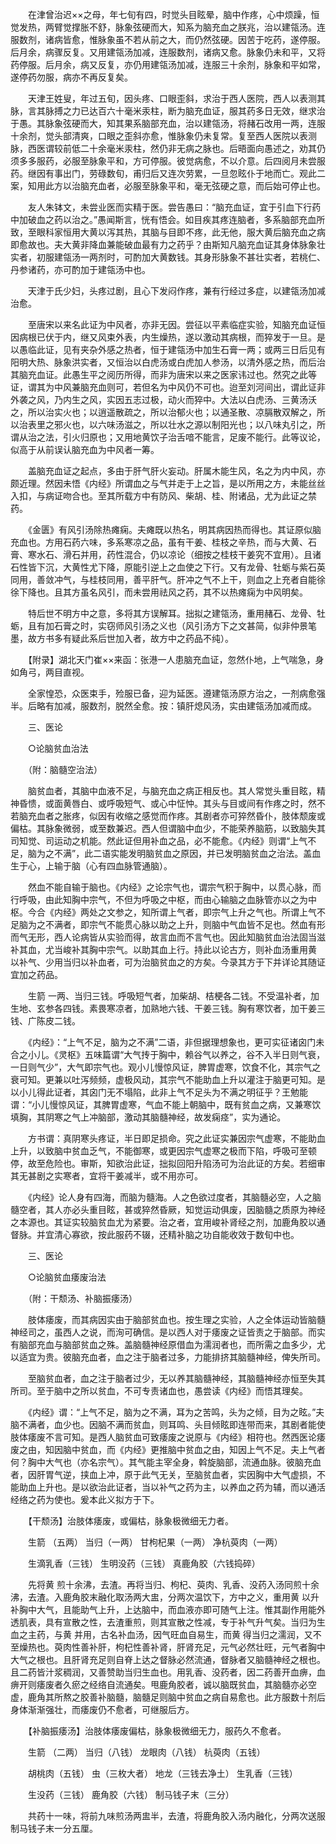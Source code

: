 <!-- { "loadSidebar": true } -->
　　在津曾治迟××之母，年七旬有四，时觉头目眩晕，脑中作疼，心中烦躁，恒觉发热，两臂觉撑胀不舒，脉象弦硬而大，知系为脑充血之朕兆，治以建瓴汤。连服数剂，诸病皆愈，惟脉象虽不若从前之大，而仍然弦硬。因苦于吃药，遂停服。后月余，病骤反复。又用建瓴汤加减，连服数剂，诸病又愈。脉象仍未和平，又将药停服。后月余，病又反复，亦仍用建瓴汤加减，连服三十余剂，脉象和平如常，遂停药勿服，病亦不再反复矣。

　　天津王姓叟，年过五旬，因头疼、口眼歪斜，求治于西人医院，西人以表测其脉，言其脉搏之力已达百六十毫米汞柱，断为脑充血证，服其药多日无效，继求治于愚。其脉象弦硬而大，知其果系脑部充血，治以建瓴汤，将赭石改用一两，连服十余剂，觉头部清爽，口眼之歪斜亦愈，惟脉象仍未复常。复至西人医院以表测脉，西医谓较前低二十余毫米汞柱，然仍非无病之脉也。后晤面向愚述之，劝其仍须多多服药，必服至脉象平和，方可停服。彼觉病愈，不以介意。后四阅月未尝服药。继因有事出门，劳碌数旬，甫归后又连次劳累，一旦忽眩仆于地而亡。观此二案，知用此方以治脑充血者，必服至脉象平和，毫无弦硬之意，而后始可停止也。

　　友人朱钵文，未尝业医而实精于医。尝告愚曰：“脑充血证，宜于引血下行药中加破血之药以治之。”愚闻斯言，恍有悟会。如目疾其疼连脑者，多系脑部充血所致，至眼科家恒用大黄以泻其热，其脑与目即不疼，此无他，服大黄后脑充血之病即愈故也。夫大黄非降血兼能破血最有力之药乎？由斯知凡脑充血证其身体脉象壮实者，初服建瓴汤一两剂时，可酌加大黄数钱。其身形脉象不甚壮实者，若桃仁、丹参诸药，亦可酌加于建瓴汤中也。

　　天津于氏少妇，头疼过剧，且心下发闷作疼，兼有行经过多症，以建瓴汤加减治愈。

　　至唐宋以来名此证为中风者，亦非无因。尝征以平素临症实验，知脑充血证恒因病根已伏于内，继又风束外表，内生燥热，遂以激动其病根，而猝发于一旦。是以愚临此证，见有夹杂外感之热者，恒于建瓴汤中加生石膏一两；或两三日后见有阳明大热、脉象洪实者，又恒治以白虎汤或白虎加人参汤，以清外感之热，而后治其脑充血证。此愚生平之阅历所得，而非为唐宋以来之医家讳过也。然究之此等证，谓其为中风兼脑充血则可，若但名为中风仍不可也。迨至刘河间出，谓此证非外袭之风，乃内生之风，实因五志过极，动火而猝中。大法以白虎汤、三黄汤沃之，所以治实火也；以逍遥散疏之，所以治郁火也；以通圣散、凉膈散双解之，所以治表里之邪火也，以六味汤滋之，所以壮水之源以制阳光也；以八味丸引之，所谓从治之法，引火归原也；又用地黄饮子治舌喑不能言，足废不能行。此等议论，似高于从前误认脑充血为中风者一筹。

　　盖脑充血证之起点，多由于肝气肝火妄动。肝属木能生风，名之为内中风，亦颇近理。然因未悟《内经》所谓血之与气并走于上之旨，是以所用之方，未能丝丝入扣，与病证吻合也。至其所载方中有防风、柴胡、桂、附诸品，尤为此证之禁药。

　　《金匮》有风引汤除热瘫痫。夫瘫既以热名，明其病因热而得也。其证原似脑充血也。方用石药六味，多系寒凉之品，虽有干姜、桂枝之辛热，而与大黄、石膏、寒水石、滑石并用，药性混合，仍以凉论（细按之桂枝干姜究不宜用）。且诸石性皆下沉，大黄性尤下降，原能引逆上之血使之下行。又有龙骨、牡蛎与紫石英同用，善敛冲气，与桂枝同用，善平肝气。肝冲之气不上干，则血之上充者自能徐徐下降也。且其方虽名风引，而未尝用祛风之药，其不以热瘫痫为中风明矣。

　　特后世不明方中之意，多将其方误解耳。拙拟之建瓴汤，重用赭石、龙骨、牡蛎，且有加石膏之时，实窃师风引汤之义也（风引汤方下之文甚简，似非仲景笔墨，故方书多有疑此系后世加入者，故方中之药品不纯）。

　　【附录】湖北天门崔××来函：张港一人患脑充血证，忽然仆地，上气喘急，身如角弓，两目直视。

　　全家惶恐，众医束手，殓服已备，迎为延医。遵建瓴汤原方治之，一剂病愈强半。后略有加减，服数剂，脱然全愈。按：镇肝熄风汤，实由建瓴汤加减而成。

　　三、医论

　　○论脑贫血治法

　　（附：脑髓空治法）

　　脑贫血者，其脑中血液不足，与脑充血之病正相反也。其人常觉头重目眩，精神昏愦，或面黄唇白、或呼吸短气、或心中怔忡。其头与目或间有作疼之时，然不若脑充血者之胀疼，似因有收缩之感觉而作疼。其剧者亦可猝然昏仆，肢体颓废或偏枯。其脉象微弱，或至数兼迟。西人但谓脑中血少，不能荣养脑筋，以致脑失其司知觉、司运动之机能。然此证但用补血之品，必不能愈。《内经》则谓“上气不足，脑为之不满”，此二语实能发明脑贫血之原因，并已发明脑贫血之治法。盖血生于心，上输于脑（心有四血脉管通脑）。

　　然血不能自输于脑也。《内经》之论宗气也，谓宗气积于胸中，以贯心脉，而行呼吸，由此知胸中宗气，不但为呼吸之中枢，而由心输脑之血脉管亦以之为中枢。今合《内经》两处之文参之，知所谓上气者，即宗气上升之气也。所谓上气不足脑为之不满者，即宗气不能贯心脉以助之上升，则脑中气血皆不足也。然血有形而气无形，西人论病皆从实验而得，故言血而不言气也。因此知脑贫血治法固当滋补其血，尤当峻补其胸中宗气。以助其血上行。持此以论古方，则补血汤重用黄 以补气、少用当归以补血者，可为治脑贫血之的方矣。今录其方于下并详论其随证宜加之药品。

　　生箭 一两、当归三钱。呼吸短气者，加柴胡、桔梗各二钱。不受温补者，加生地、玄参各四钱。素畏寒凉者，加熟地六钱、干姜三钱。胸有寒饮者，加干姜三钱、广陈皮二钱。

　　《内经》：“上气不足，脑为之不满”二语，非但据理想象也，更可实征诸囟门未合之小儿。《灵枢》五味篇谓“大气抟于胸中，赖谷气以养之，谷不入半日则气衰，一日则气少”，大气即宗气也。观小儿慢惊风证，脾胃虚寒，饮食不化，其宗气之衰可知。更兼以吐泻频频，虚极风动，其宗气不能助血上升以灌注于脑更可知。是以小儿得此证者，其囟门无不塌陷，此非上气不足头为不满之明征乎？王勉能谓：“小儿慢惊风证，其脾胃虚寒，气血不能上朝脑中，既有贫血之病，又兼寒饮填胸，其阴寒之气上冲脑部，激动其脑髓神经，故发痫痉”，实为通论。

　　方书谓：真阴寒头疼证，半日即足损命。究之此证实兼因宗气虚寒，不能助血上升，以致脑中贫血乏气，不能御寒，或更因宗气虚寒之极而下陷，呼吸可至顿停，故至危险也。审斯，知欲治此证，拙拟回阳升陷汤可为治此证的方矣。若细审其无甚剧之实寒者，宜将干姜减半，或不用亦可。

　　《内经》论人身有四海，而脑为髓海。人之色欲过度者，其脑髓必空，人之脑髓空者，其人亦必头重目眩，甚或猝然昏厥，知觉运动俱废，因脑髓之质原为神经之本源也。其证实较脑贫血尤为紧要。治之者，宜用峻补肾经之剂，加鹿角胶以通督脉。并宜清心寡欲，按此服药不辍，还精补脑之功自能收效于数旬中也。

　　三、医论

　　○论脑贫血痿废治法

　　（附：干颓汤、补脑振痿汤）

　　肢体痿废，而其病因实由于脑部贫血也。按生理之实验，人之全体运动皆脑髓神经司之，虽西人之说，而洵可确信。是以西人对于痿废之证皆责之于脑部。而实有脑部充血与脑部贫血之殊。盖脑髓神经原借血为濡润者也，而所需之血多少，尤以适宜为贵。彼脑充血者，血之注于脑者过多，力能排挤其脑髓神经，俾失所司。

　　至脑贫血者，血之注于脑者过少，无以养其脑髓神经，其脑髓神经亦恒至失其所司。至于脑中之所以贫血，不可专责诸血也，愚尝读《内经》而悟其理矣。

　　《内经》谓：“上气不足，脑为之不满，耳为之苦鸣，头为之倾，目为之眩。”夫脑不满者，血少也。因脑不满而贫血，则耳鸣、头目倾眩即连带而来，其剧者能使肢体痿废不言可知。是西人脑贫血可致痿废之说原与《内经》相符也。然西医论痿废之由，知因脑中贫血，而《内经》更推脑中贫血之由，知因上气不足。夫上气者何？胸中大气也（亦名宗气）。其气能主宰全身，斡旋脑部，流通血脉。彼脑充血者，因肝胃气逆，挟血上冲，原于此气无关，至脑贫血者，实因胸中大气虚损，不能助血上升也。是以欲治此证者，当以补气之药为主，以养血之药为辅，而以通活经络之药为使也。爰本此义拟方于下。

　　【干颓汤】治肢体痿废，或偏枯，脉象极微细无力者。

　　生箭 （五两） 当归（一两） 甘枸杞果（一两） 净杭萸肉（一两）

　　生滴乳香（三钱） 生明没药（三钱） 真鹿角胶（六钱捣碎）

　　先将黄 煎十余沸，去渣。再将当归、枸杞、萸肉、乳香、没药入汤同煎十余沸，去渣。入鹿角胶末融化取汤两大盅，分两次温饮下，方中之义，重用黄 以升补胸中大气，且能助气上升，上达脑中，而血液亦即可随气上注。惟其副作用能外透肌表，具有宣散之性，去渣重煎，则其宣散之性减，专于补气升气矣。当归为生血之主药，与黄 并用，古名补血汤，因气旺血自易生，而黄 得当归之濡润，又不至燥热也。萸肉性善补肝，枸杞性善补肾，肝肾充足，元气必然壮旺，元气者胸中大气之根也。且肝肾充足则自脊上达之督脉必然流通，督脉者又脑髓神经之根也。且二药皆汁浆稠润，又善赞助当归生血也。用乳香、没药者，因二药善开血痹，血痹开则痿废者久瘀之经络自流通矣。甩鹿角胶者，诚以脑既贫血，其脑髓亦必空虚，鹿角其所熬之胶善补脑髓，脑髓足则脑中贫血之病自易愈也。此方服数十剂后身体渐渐强壮，而痿废仍不愈者，可继服后方。

　　【补脑振痿汤】治肢体痿废偏枯，脉象极微细无力，服药久不愈者。

　　生箭 （二两） 当归（八钱） 龙眼肉（八钱） 杭萸肉（五钱）

　　胡桃肉（五钱） 虫（三枚大者） 地龙（三钱去净土） 生乳香（三钱）

　　生没药（三钱） 鹿角胶（六钱） 制马钱子末（三分）

　　共药十一味，将前九味煎汤两盅半，去渣，将鹿角胶入汤内融化，分两次送服制马钱子末一分五厘。

